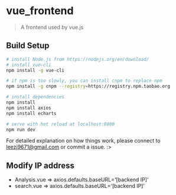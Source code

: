 # vue_frontend

> A frontend used by vue.js 

## Build Setup

``` bash
# install Node.js from https://nodejs.org/en/download/
# install vue-cli
npm install -g vue-cli

# if npm is too slowly, you can install cnpm to replace npm
npm install -g cnpm --registry=https://registry.npm.taobao.org

# install dependencies
npm install
npm install axios
npm install echarts

# serve with hot reload at localhost:8080
npm run dev
```

For detailed explanation on how things work, please connect to leezj9671@gmail.com or commit a issue. :>

## Modify IP address
- Analysis.vue => axios.defaults.baseURL='[backend IP]'
- search.vue => axios.defaults.baseURL='[backend IP]'